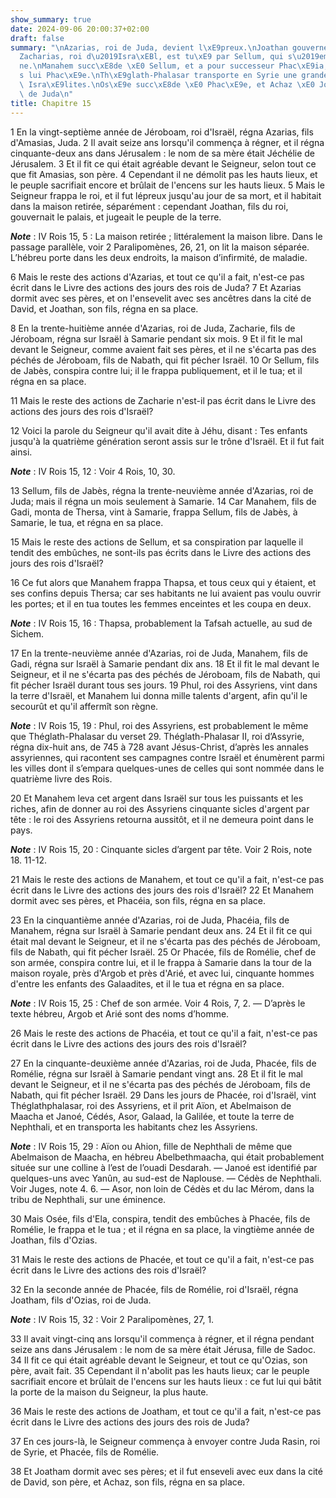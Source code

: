 ```yaml
---
show_summary: true
date: 2024-09-06 20:00:37+02:00
draft: false
summary: "\nAzarias, roi de Juda, devient l\xE9preux.\nJoathan gouverne en sa place.\n\
  Zacharias, roi d\u2019Isra\xEBl, est tu\xE9 par Sellum, qui s\u2019empare du tr\xF4\
  ne.\nManahem succ\xE8de \xE0 Sellum, et a pour successeur Phac\xE9ia, et apr\xE8\
  s lui Phac\xE9e.\nTh\xE9glath-Phalasar transporte en Syrie une grande partie des\
  \ Isra\xE9lites.\nOs\xE9e succ\xE8de \xE0 Phac\xE9e, et Achaz \xE0 Joathan, roi\
  \ de Juda\n"
title: Chapitre 15
---
```





1 En la vingt-septième année de Jéroboam, roi d'Israël, régna Azarias, fils d'Amasias, Juda. 2 Il avait seize ans lorsqu'il commença à régner, et il régna cinquante-deux ans dans Jérusalem : le nom de sa mère était Jéchélie de Jérusalem. 3 Et il fit ce qui était agréable devant le Seigneur, selon tout ce que fit Amasias, son père. 4 Cependant il ne démolit pas les hauts lieux, et le peuple sacrifiait encore et brûlait de l'encens sur les hauts lieux. 5 Mais le Seigneur frappa le roi, et il fut lépreux jusqu'au jour de sa mort, et il habitait dans la maison retirée, séparément : cependant Joathan, fils du roi, gouvernait le palais, et jugeait le peuple de la terre.

***Note*** :  IV Rois 15, 5 : La maison retirée ; littéralement la maison libre. Dans le passage parallèle, voir 2 Paralipomènes, 26, 21, on lit la maison séparée. L’hébreu porte dans les deux endroits, la maison d’infirmité, de maladie.


6 Mais le reste des actions d'Azarias, et tout ce qu'il a fait, n'est-ce pas écrit dans le Livre des actions des jours des rois de Juda? 7 Et Azarias dormit avec ses pères, et on l'ensevelit avec ses ancêtres dans la cité de David, et Joathan, son fils, régna en sa place.


8 En la trente-huitième année d'Azarias, roi de Juda, Zacharie, fils de Jéroboam, régna sur Israël à Samarie pendant six mois. 9 Et il fit le mal devant le Seigneur, comme avaient fait ses pères, et il ne s'écarta pas des péchés de Jéroboam, fils de Nabath, qui fit pécher Israël. 10 Or Sellum, fils de Jabès, conspira contre lui; il le frappa publiquement, et il le tua; et il régna en sa place.


11 Mais le reste des actions de Zacharie n'est-il pas écrit dans le Livre des actions des jours des rois d'Israël?


12 Voici la parole du Seigneur qu'il avait dite à Jéhu, disant : Tes enfants jusqu'à la quatrième génération seront assis sur le trône d'Israël. Et il fut fait ainsi.

***Note*** :  IV Rois 15, 12 : Voir 4 Rois, 10, 30.


13 Sellum, fils de Jabès, régna la trente-neuvième année d'Azarias, roi de Juda; mais il régna un mois seulement à Samarie. 14 Car Manahem, fils de Gadi, monta de Thersa, vint à Samarie, frappa Sellum, fils de Jabès, à Samarie, le tua, et régna en sa place.


15 Mais le reste des actions de Sellum, et sa conspiration par laquelle il tendit des embûches, ne sont-ils pas écrits dans le Livre des actions des jours des rois d'Israël?


16 Ce fut alors que Manahem frappa Thapsa, et tous ceux qui y étaient, et ses confins depuis Thersa; car ses habitants ne lui avaient pas voulu ouvrir les portes; et il en tua toutes les femmes enceintes et les coupa en deux.

***Note*** :  IV Rois 15, 16 : Thapsa, probablement la Tafsah actuelle, au sud de Sichem.


17 En la trente-neuvième année d'Azarias, roi de Juda, Manahem, fils de Gadi, régna sur Israël à Samarie pendant dix ans. 18 Et il fit le mal devant le Seigneur, et il ne s'écarta pas des péchés de Jéroboam, fils de Nabath, qui fit pécher Israël durant tous ses jours. 19 Phul, roi des Assyriens, vint dans la terre d'Israël, et Manahem lui donna mille talents d'argent, afin qu'il le secourût et qu'il affermît son règne.

***Note*** :  IV Rois 15, 19 : Phul, roi des Assyriens, est probablement le même que Théglath-Phalasar du verset 29. Théglath-Phalasar II, roi d’Assyrie, régna dix-huit ans, de 745 à 728 avant Jésus-Christ, d’après les annales assyriennes, qui racontent ses campagnes contre Israël et énumèrent parmi les villes dont il s’empara quelques-unes de celles qui sont nommée dans le quatrième livre des Rois.

20 Et Manahem leva cet argent dans Israël sur tous les puissants et les riches, afin de donner au roi des Assyriens cinquante sicles d'argent par tête : le roi des Assyriens retourna aussitôt, et il ne demeura point dans le pays.

***Note*** :  IV Rois 15, 20 : Cinquante sicles d’argent par tête. Voir 2 Rois, note 18. 11-12.


21 Mais le reste des actions de Manahem, et tout ce qu'il a fait, n'est-ce pas écrit dans le Livre des actions des jours des rois d'Israël? 22 Et Manahem dormit avec ses pères, et Phacéia, son fils, régna en sa place.


23 En la cinquantième année d'Azarias, roi de Juda, Phacéia, fils de Manahem, régna sur Israël à Samarie pendant deux ans. 24 Et il fit ce qui était mal devant le Seigneur, et il ne s'écarta pas des péchés de Jéroboam, fils de Nabath, qui fit pécher Israël. 25 Or Phacée, fils de Romélie, chef de son armée, conspira contre lui, et il le frappa à Samarie dans la tour de la maison royale, près d'Argob et près d'Arié, et avec lui, cinquante hommes d'entre les enfants des Galaadites, et il le tua et régna en sa place.

***Note*** :  IV Rois 15, 25 : Chef de son armée. Voir 4 Rois, 7, 2. ― D’après le texte hébreu, Argob et Arié sont des noms d’homme.


26 Mais le reste des actions de Phacéia, et tout ce qu'il a fait, n'est-ce pas écrit dans le Livre des actions des jours des rois d'Israël?


27 En la cinquante-deuxième année d'Azarias, roi de Juda, Phacée, fils de Romélie, régna sur Israël à Samarie pendant vingt ans. 28 Et il fit le mal devant le Seigneur, et il ne s'écarta pas des péchés de Jéroboam, fils de Nabath, qui fit pécher Israël. 29 Dans les jours de Phacée, roi d'Israël, vint Théglathphalasar, roi des Assyriens, et il prit Aïon, et Abelmaison de Maacha et Janoé, Cédés, Asor, Galaad, la Galilée, et toute la terre de Nephthali, et en transporta les habitants chez les Assyriens.

***Note*** :  IV Rois 15, 29 : Aïon ou Ahion, fille de Nephthali de même que Abelmaison de Maacha, en hébreu Abelbethmaacha, qui était probablement située sur une colline à l’est de l’ouadi Desdarah. ― Janoé est identifié par quelques-uns avec Yanûn, au sud-est de Naplouse. ― Cédès de Nephthali. Voir Juges, note 4. 6. ― Asor, non loin de Cédès et du lac Mérom, dans la tribu de Nephthali, sur une éminence.

30 Mais Osée, fils d'Ela, conspira, tendit des embûches à Phacée, fils de Romélie, le frappa et le tua ; et il régna en sa place, la vingtième année de Joathan, fils d'Ozias.


31 Mais le reste des actions de Phacée, et tout ce qu'il a fait, n'est-ce pas écrit dans le Livre des actions des rois d'Israël?


32 En la seconde année de Phacée, fils de Romélie, roi d'Israël, régna Joatham, fils d'Ozias, roi de Juda.

***Note*** :  IV Rois 15, 32 : Voir 2 Paralipomènes, 27, 1.

33 Il avait vingt-cinq ans lorsqu'il commença à régner, et il régna pendant seize ans dans Jérusalem : le nom de sa mère était Jérusa, fille de Sadoc. 34 Il fit ce qui était agréable devant le Seigneur, et tout ce qu'Ozias, son père, avait fait. 35 Cependant il n'abolit pas les hauts lieux; car le peuple sacrifiait encore et brûlait de l'encens sur les hauts lieux : ce fut lui qui bâtit la porte de la maison du Seigneur, la plus haute.


36 Mais le reste des actions de Joatham, et tout ce qu'il a fait, n'est-ce pas écrit dans le Livre des actions des jours des rois de Juda?


37 En ces jours-là, le Seigneur commença à envoyer contre Juda Rasin, roi de Syrie, et Phacée, fils de Romélie.


38 Et Joatham dormit avec ses pères; et il fut enseveli avec eux dans la cité de David, son père, et Achaz, son fils, régna en sa place.

